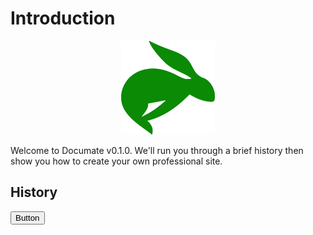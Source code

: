 # Introduction

<p style="text-align: center;">
  <img src="./img/logo.png" alt="Logo" title="Logo">
</p>

Welcome to Documate v0.1.0. We'll run you through a brief history then show you how to create your own
professional site.

## History

<button class="button button-primary">Button</button>
